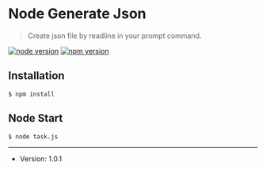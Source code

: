 # Node Generate Json
> Create json file by readline in your prompt command.

[![node version](https://img.shields.io/badge/node-v6.9.5-green.svg)](https://nodejs.org/en/download/)
[![npm version](https://img.shields.io/badge/npm-v3.10.10-red.svg)](https://nodejs.org/en/download/)

## Installation

```
$ npm install
```

## Node Start
 
```
$ node task.js
```

---
* Version: 1.0.1